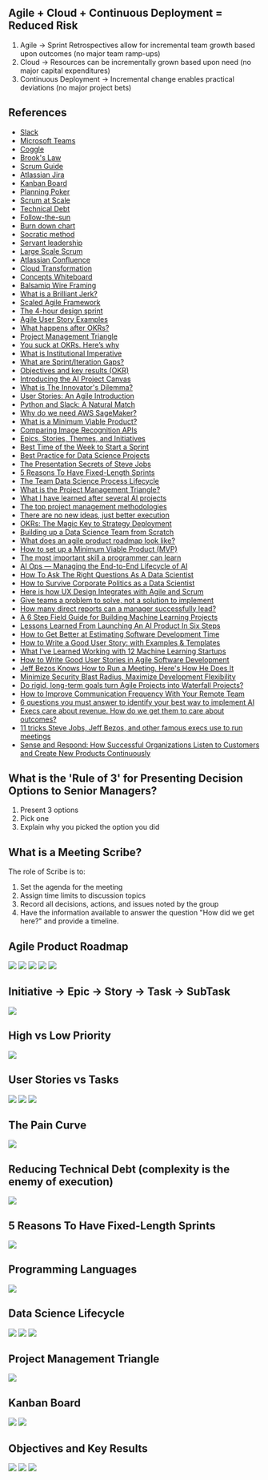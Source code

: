 ## Agile + Cloud + Continuous Deployment = Reduced Risk
1) Agile -> Sprint Retrospectives allow for incremental team growth based upon outcomes (no major team ramp-ups)
2) Cloud -> Resources can be incrementally grown based upon need (no major capital expenditures)
3) Continuous Deployment -> Incremental change enables practical deviations (no major project bets)

## References
* [Slack](https://slack.com/intl/en-ca/)
* [Microsoft Teams](https://en.wikipedia.org/wiki/Microsoft_Teams)
* [Coggle](https://coggle.it)
* [Brook's Law](https://en.wikipedia.org/wiki/Brooks%27s_law)
* [Scrum Guide](https://www.scrumguides.org/index.html)
* [Atlassian Jira](https://www.atlassian.com/software/jira?r=APMT)
* [Kanban Board](https://en.wikipedia.org/wiki/Kanban_board)
* [Planning Poker](https://en.wikipedia.org/wiki/Planning_poker)
* [Scrum at Scale](https://www.scrumatscale.com/scrum-at-scale-guide-read-online/)
* [Technical Debt](https://en.wikipedia.org/wiki/Technical_debt)
* [Follow-the-sun](https://en.wikipedia.org/wiki/Follow-the-sun)
* [Burn down chart](https://en.wikipedia.org/wiki/Burn_down_chart)
* [Socratic method](https://en.wikipedia.org/wiki/Socratic_method)
* [Servant leadership](https://en.wikipedia.org/wiki/Servant_leadership)
* [Large Scale Scrum](https://less.works)
* [Atlassian Confluence](https://www.atlassian.com/software/confluence)
* [Cloud Transformation](https://www.dynatrace.com/news/blog/what-i-learned-in-my-80-hours-with-singapore-cloud-transformation-leaders/)
* [Concepts Whiteboard](https://concepts.app/en/)
* [Balsamiq Wire Framing](https://balsamiq.com/?gclid=Cj0KCQjwj_XpBRCCARIsAItJiuQfOalumnddzhZm1-dGZt7jCQE7og5dvvzTDXfTgsJzOtnt2jufwQcaAsmOEALw_wcB)
* [What is a Brilliant Jerk?](https://www.inc.com/jim-schleckser/why-netflix-doesn-t-tolerate-brilliant-jerks.html)
* [Scaled Agile Framework](https://www.scaledagileframework.com)
* [The 4-hour design sprint](https://ux.shopify.com/the-4-hour-design-sprint-b05b516cede7)
* [Agile User Story Examples](https://tech.gsa.gov/guides/user_story_example/)
* [What happens after OKRs?](https://medium.com/pminsider/what-happens-after-okrs-2c64a8c27974)
* [Project Management Triangle](https://en.wikipedia.org/wiki/Project_management_triangle)
* [You suck at OKRs. Here’s why](https://medium.com/@jboogie/you-suck-at-okrs-heres-why-84e7bf2836d3)
* [What is Institutional Imperative](https://www.allbusiness.com/how-to-avoid-the-institutional-imperative-14597416-1.html)
* [What are Sprint/Iteration Gaps?](https://community.versionone.com/VersionOne/VersionOne_Basics/Common_Questions/What_are_Sprint%2F%2FIteration_Gaps%3F)
* [Objectives and key results (OKR)](https://en.wikipedia.org/wiki/OKR)
* [Introducing the AI Project Canvas](https://towardsdatascience.com/introducing-the-ai-project-canvas-e88e29eb7024)
* [What is The Innovator's Dilemma?](https://en.wikipedia.org/wiki/The_Innovator%27s_Dilemma)
* [User Stories: An Agile Introduction](http://www.agilemodeling.com/artifacts/userStory.htm)
* [Python and Slack: A Natural Match](https://towardsdatascience.com/python-and-slack-a-natural-match-60b136883d4d)
* [Why do we need AWS SageMaker?](https://towardsdatascience.com/why-do-we-need-aws-sagemaker-79bce465f19f)
* [What is a Minimum Viable Product?](https://en.wikipedia.org/wiki/Minimum_viable_product)
* [Comparing Image Recognition APIs](https://www.upwork.com/hiring/data/comparing-image-recognition-apis/)
* [Epics, Stories, Themes, and Initiatives](https://www.atlassian.com/agile/project-management/epics-stories-themes)
* [Best Time of the Week to Start a Sprint](https://www.scrumalliance.org/community/articles/2016/october/best-time-of-the-week-to-start-a-sprint)
* [Best Practice for Data Science Projects](https://towardsdatascience.com/best-practice-for-data-science-projects-d91193fbd0ff)
* [The Presentation Secrets of Steve Jobs](https://www.slideshare.net/cvgallo/the-presentation-secrets-of-steve-jobs-2609477)
* [5 Reasons To Have Fixed-Length Sprints](https://www.knowledgehut.com/blog/agile/5-reasons-to-have-fixed-length-sprints)
* [The Team Data Science Process Lifecycle](https://docs.microsoft.com/en-us/azure/machine-learning/team-data-science-process/overview)
* [What is the Project Management Triangle?](https://en.wikipedia.org/wiki/Project_management_triangle)
* [What I have learned after several AI projects](https://medium.com/predict/what-i-have-learned-after-several-ai-projects-131e345ac5cd)
* [The top project management methodologies](https://monday.com/blog/top-project-management-methodologies/)
* [There are no new ideas, just better execution](https://www.businessinsider.com/there-are-no-new-business-ideas-2012-9)
* [OKRs: The Magic Key to Strategy Deployment](https://medium.com/swlh/okrs-the-magic-key-to-strategy-deployment-d0a070ad4bf1)
* [Building up a Data Science Team from Scratch](https://techblog.commercetools.com/building-up-a-data-science-team-from-scratch-7a7b24ba9f2d)
* [What does an agile product roadmap look like?](https://medium.com/@jboogie/what-does-an-agile-product-roadmap-look-like-cf0dbe5be4ef)
* [How to set up a Minimum Viable Product (MVP)](https://medium.com/ideachain/from-a-problem-to-a-well-defined-mvp-in-8-steps-88efa12c1345)
* [The most important skill a programmer can learn](https://www.freecodecamp.org/news/the-most-important-skill-a-programmer-can-learn-9d410c786baf/)
* [AI Ops — Managing the End-to-End Lifecycle of AI](https://medium.com/inside-machine-learning/ai-ops-managing-the-end-to-end-lifecycle-of-ai-3606a59591b0)
* [How To Ask The Right Questions As A Data Scientist](https://towardsdatascience.com/how-to-ask-the-right-questions-as-a-data-scientist-913621907411)
* [How to Survive Corporate Politics as a Data Scientist](https://medium.com/better-programming/how-to-survive-corporate-politics-as-a-data-scientist-ba914fac2471)
* [Here is how UX Design Integrates with Agile and Scrum](https://medium.com/swlh/here-is-how-ux-design-integrates-with-agile-and-scrum-4f3cf8c10e24)
* [Give teams a problem to solve, not a solution to implement](https://blog.usejournal.com/give-teams-a-problem-to-solve-not-a-solution-to-implement-52ad16252716)
* [How many direct reports can a manager successfully lead?](https://wideangle.com/many-direct-reports-can-manager-successfully-lead/)
* [A 6 Step Field Guide for Building Machine Learning Projects](https://towardsdatascience.com/a-6-step-field-guide-for-building-machine-learning-projects-6e4554f6e3a1)
* [Lessons Learned From Launching An AI Product In Six Steps](https://www.forbes.com/sites/forbestechcouncil/2018/06/13/lessons-learned-from-launching-an-ai-product-in-six-steps/#41066a64331e)
* [How to Get Better at Estimating Software Development Time](https://hackernoon.com/barriers-to-effective-software-effort-estimation-and-how-to-avoid-them-4abd39f09f26)
* [How to Write a Good User Story: with Examples & Templates](https://stormotion.io/blog/how-to-write-a-good-user-story-with-examples-templates/)
* [What I’ve Learned Working with 12 Machine Learning Startups](https://towardsdatascience.com/what-ive-learned-working-with-12-machine-learning-startups-a9a3026d2419)
* [How to Write Good User Stories in Agile Software Development](https://blog.easyagile.com/how-to-write-good-user-stories-in-agile-software-development-d4b25356b604)
* [Jeff Bezos Knows How to Run a Meeting. Here's How He Does It](https://www.inc.com/justin-bariso/jeff-bezos-knows-how-to-run-a-meeting-here-are-his-three-simple-rules.html)
* [Minimize Security Blast Radius, Maximize Development Flexibility](https://www.cloudtp.com/doppler/adopting-multi-cloud-strategy/)
* [Do rigid, long-term goals turn Agile Projects into Waterfall Projects?](https://medium.com/@teunhompe/scrum-loves-deadlines-an-end-to-the-holy-debate-3b172b458605)
* [How to Improve Communication Frequency With Your Remote Team](https://medium.com/better-humans/how-to-improve-communication-frequency-with-your-remote-team-a446e15e5bb5)
* [6 questions you must answer to identify your best way to implement AI](https://venturebeat.com/2018/06/14/6-questions-you-must-answer-to-identify-your-best-way-to-implement-ai/)
* [Execs care about revenue. How do we get them to care about outcomes?](https://medium.com/@jboogie/execs-care-about-revenue-how-do-we-get-them-to-care-about-outcomes-5d541a823358)
* [11 tricks Steve Jobs, Jeff Bezos, and other famous execs use to run meetings](https://www.businessinsider.com/steve-jobs-jeff-bezos-meeting-tricks-2014-11)
* [Sense and Respond: How Successful Organizations Listen to Customers and Create New Products Continuously](https://medium.com/@hyung_money/book-review-sense-respond-8810874a67ad)

## What is the 'Rule of 3' for Presenting Decision Options to Senior Managers?
1) Present 3 options
2) Pick one
3) Explain why you picked the option you did

## What is a Meeting Scribe?
The role of Scribe is to:
1) Set the agenda for the meeting
2) Assign time limits to discussion topics
3) Record all decisions, actions, and issues noted by the group
4) Have the information available to answer the question "How did we get here?" and provide a timeline.

## Agile Product Roadmap
![](https://github.com/geoffreylink/Projects/blob/master/05%20Project%20Management/images/DevelopmentTeam.png)
![](https://github.com/geoffreylink/Projects/blob/master/05%20Project%20Management/images/ProductOwner.png)
![](https://github.com/geoffreylink/Projects/blob/master/05%20Project%20Management/images/ScrumMaster.png)
![](https://github.com/geoffreylink/Projects/blob/master/05%20Project%20Management/images/AgileProductRoadmap.png)
![](https://github.com/geoffreylink/Projects/blob/master/05%20Project%20Management/images/SCRUMUX.png)

## Initiative -> Epic -> Story -> Task -> SubTask
![](https://github.com/geoffreylink/Projects/blob/master/05%20Project%20Management/images/InitiativeEpicStory.png)

## High vs Low Priority
![](https://github.com/geoffreylink/Projects/blob/master/05%20Project%20Management/images/HighvsLowPriority.png)

## User Stories vs Tasks
![](https://github.com/geoffreylink/Projects/blob/master/05%20Project%20Management/images/UserStoriesvsTasks.jpeg)
![](https://github.com/geoffreylink/Projects/blob/master/05%20Project%20Management/images/UserStoryChecklist.jpeg)
![](https://github.com/geoffreylink/Projects/blob/master/05%20Project%20Management/images/AcceptanceCriteriaChecklist.jpeg)

## The Pain Curve
![](https://github.com/geoffreylink/Projects/blob/master/05%20Project%20Management/images/ThePainCurve.jpg)

## Reducing Technical Debt (complexity is the enemy of execution)
![](https://github.com/geoffreylink/Projects/blob/master/05%20Project%20Management/images/SmallCodebase.png)

## 5 Reasons To Have Fixed-Length Sprints
![](https://github.com/geoffreylink/Projects/blob/master/05%20Project%20Management/images/5ReasonsToHaveFixed-LengthSprints.png)

## Programming Languages
![](https://github.com/geoffreylink/Projects/blob/master/05%20Project%20Management/images/ProgrammingLanguages.png)

## Data Science Lifecycle
![](https://github.com/geoffreylink/Projects/blob/master/05%20Project%20Management/images/DataScienceLifecycle.png)
![](https://github.com/geoffreylink/Projects/blob/master/05%20Project%20Management/images/TypicalMachineLearningProjectWorkflow.png)
![](https://github.com/geoffreylink/Projects/blob/master/05%20Project%20Management/images/BuildTrainDeploy.png)

## Project Management Triangle
![](https://github.com/geoffreylink/Projects/blob/master/05%20Project%20Management/images/ProjectManagementTriangle.png)

## Kanban Board
![](https://github.com/geoffreylink/Projects/blob/master/05%20Project%20Management/images/KanbanBoard.png)
![](https://github.com/geoffreylink/Projects/blob/master/05%20Project%20Management/images/SampleBurndownChart.png)

## Objectives and Key Results
![](https://github.com/geoffreylink/Projects/blob/master/05%20Project%20Management/images/OKR_01.png)
![](https://github.com/geoffreylink/Projects/blob/master/05%20Project%20Management/images/OKR_02.png)
![](https://github.com/geoffreylink/Projects/blob/master/05%20Project%20Management/images/OKR_03.png)
